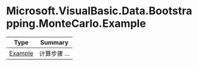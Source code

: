 ﻿
# Microsoft.VisualBasic.Data.Bootstrapping.MonteCarlo.Example

|Type|Summary|
|----|-------|
|[Example](./Example.md)|计算步骤 ...|

